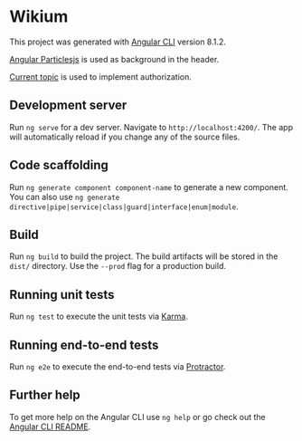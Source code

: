 # Wikium

This project was generated with [Angular CLI](https://github.com/angular/angular-cli) version 8.1.2.

[Angular Particlesjs](https://github.com/audrenbdb/angular-particlesjs) is used as background in the header. 

[Current topic](https://jasonwatmore.com/post/2018/11/22/angular-7-role-based-authorization-tutorial-with-example) is used to implement authorization.

## Development server

Run `ng serve` for a dev server. Navigate to `http://localhost:4200/`. The app will automatically reload if you change any of the source files.

## Code scaffolding

Run `ng generate component component-name` to generate a new component. You can also use `ng generate directive|pipe|service|class|guard|interface|enum|module`.

## Build

Run `ng build` to build the project. The build artifacts will be stored in the `dist/` directory. Use the `--prod` flag for a production build.

## Running unit tests

Run `ng test` to execute the unit tests via [Karma](https://karma-runner.github.io).

## Running end-to-end tests

Run `ng e2e` to execute the end-to-end tests via [Protractor](http://www.protractortest.org/).

## Further help

To get more help on the Angular CLI use `ng help` or go check out the [Angular CLI README](https://github.com/angular/angular-cli/blob/master/README.md).
